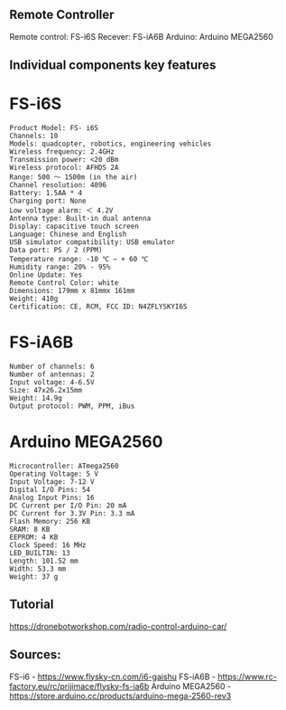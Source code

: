 ## Remote Controller

Remote control: FS-i6S
Recever: FS-iA6B
Arduino: Arduino MEGA2560 

## Individual components key features

# FS-i6S

    Product Model: FS- i6S 
    Channels: 10 
    Models: quadcopter, robotics, engineering vehicles 
    Wireless frequency: 2.4GHz 
    Transmission power: <20 dBm 
    Wireless protocol: AFHDS 2A 
    Range: 500 ～ 1500m (in the air) 
    Channel resolution: 4096 
    Battery: 1.5AA * 4 
    Charging port: None 
    Low voltage alarm: ＜ 4.2V 
    Antenna type: Built-in dual antenna 
    Display: capacitive touch screen 
    Language: Chinese and English 
    USB simulator compatibility: USB emulator 
    Data port: PS / 2 (PPM) 
    Temperature range: -10 ℃ — + 60 ℃ 
    Humidity range: 20% - 95% 
    Online Update: Yes 
    Remote Control Color: white 
    Dimensions: 179mm x 81mmx 161mm 
    Weight: 410g 
    Certification: CE, RCM, FCC ID: N4ZFLYSKYI6S


# FS-iA6B

    Number of channels: 6
    Number of antennas: 2
    Input voltage: 4-6.5V
    Size: 47x26.2x15mm
    Weight: 14.9g
    Output protocol: PWM, PPM, iBus

# Arduino MEGA2560

    Microcontroller: ATmega2560
    Operating Voltage: 5 V
    Input Voltage: 7-12 V
    Digital I/O Pins: 54
    Analog Input Pins: 16
    DC Current per I/O Pin: 20 mA
    DC Current for 3.3V Pin: 3.3 mA
    Flash Memory: 256 KB
    SRAM: 8 KB
    EEPROM: 4 KB
    Clock Speed: 16 MHz
    LED_BUILTIN: 13
    Length: 101.52 mm
    Width: 53.3 mm
    Weight: 37 g

## Tutorial

https://dronebotworkshop.com/radio-control-arduino-car/


## Sources:

FS-i6 - https://www.flysky-cn.com/i6-gaishu
FS-iA6B - https://www.rc-factory.eu/rc/prijimace/flysky-fs-ia6b
Arduino MEGA2560 - https://store.arduino.cc/products/arduino-mega-2560-rev3

